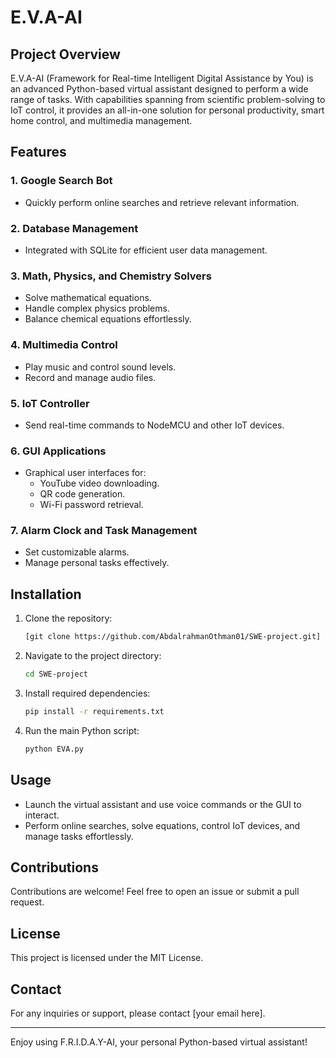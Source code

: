 # E.V.A-AI

## Project Overview
E.V.A-AI (Framework for Real-time Intelligent Digital Assistance by You) is an advanced Python-based virtual assistant designed to perform a wide range of tasks. With capabilities spanning from scientific problem-solving to IoT control, it provides an all-in-one solution for personal productivity, smart home control, and multimedia management.

## Features

### 1. Google Search Bot
- Quickly perform online searches and retrieve relevant information.

### 2. Database Management
- Integrated with SQLite for efficient user data management.

### 3. Math, Physics, and Chemistry Solvers
- Solve mathematical equations.
- Handle complex physics problems.
- Balance chemical equations effortlessly.

### 4. Multimedia Control
- Play music and control sound levels.
- Record and manage audio files.

### 5. IoT Controller
- Send real-time commands to NodeMCU and other IoT devices.

### 6. GUI Applications
- Graphical user interfaces for:
  - YouTube video downloading.
  - QR code generation.
  - Wi-Fi password retrieval.

### 7. Alarm Clock and Task Management
- Set customizable alarms.
- Manage personal tasks effectively.

## Installation
1. Clone the repository:
   ```bash
   [git clone https://github.com/AbdalrahmanOthman01/SWE-project.git]
   ```
2. Navigate to the project directory:
   ```bash
   cd SWE-project
   ```
3. Install required dependencies:
   ```bash
   pip install -r requirements.txt
   ```
4. Run the main Python script:
   ```bash
   python EVA.py
   ```

## Usage
- Launch the virtual assistant and use voice commands or the GUI to interact.
- Perform online searches, solve equations, control IoT devices, and manage tasks effortlessly.

## Contributions
Contributions are welcome! Feel free to open an issue or submit a pull request.

## License
This project is licensed under the MIT License.

## Contact
For any inquiries or support, please contact [your email here].

---
Enjoy using F.R.I.D.A.Y-AI, your personal Python-based virtual assistant!


